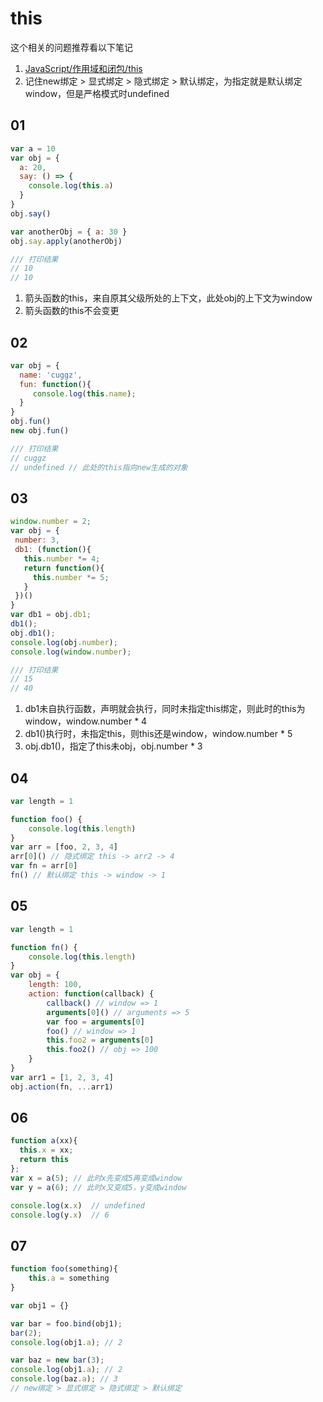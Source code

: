 # this

这个相关的问题推荐看以下笔记

1. [JavaScript/作用域和闭包/this](../03-作用域和闭包/05-this.md)
2. 记住new绑定 > 显式绑定 > 隐式绑定 > 默认绑定，为指定就是默认绑定window，但是严格模式时undefined

## 01

```js
var a = 10
var obj = {
  a: 20,
  say: () => {
    console.log(this.a)
  }
}
obj.say() 

var anotherObj = { a: 30 } 
obj.say.apply(anotherObj) 

/// 打印结果
// 10
// 10
```

1. 箭头函数的this，来自原其父级所处的上下文，此处obj的上下文为window
2. 箭头函数的this不会变更

## 02

```js
var obj = {
  name: 'cuggz', 
  fun: function(){
     console.log(this.name); 
  }
} 
obj.fun()
new obj.fun()

/// 打印结果
// cuggz
// undefined // 此处的this指向new生成的对象
```

## 03

```js
window.number = 2;
var obj = {
 number: 3,
 db1: (function(){
   this.number *= 4;
   return function(){
     this.number *= 5;
   }
 })()
}
var db1 = obj.db1;
db1();
obj.db1();
console.log(obj.number);     
console.log(window.number);  

/// 打印结果
// 15
// 40
```

1. db1未自执行函数，声明就会执行，同时未指定this绑定，则此时的this为window，window.number * 4
2. db1()执行时，未指定this，则this还是window，window.number * 5
3. obj.db1()，指定了this未obj，obj.number * 3

## 04

```js
var length = 1

function foo() {
    console.log(this.length)
}
var arr = [foo, 2, 3, 4]
arr[0]() // 隐式绑定 this -> arr2 -> 4
var fn = arr[0]
fn() // 默认绑定 this -> window -> 1
```

## 05

```js
var length = 1

function fn() {
    console.log(this.length)
}
var obj = {
    length: 100,
    action: function(callback) {
        callback() // window => 1
        arguments[0]() // arguments => 5
        var foo = arguments[0]
        foo() // window => 1
        this.foo2 = arguments[0]
        this.foo2() // obj => 100
    }
}
var arr1 = [1, 2, 3, 4]
obj.action(fn, ...arr1)
```

## 06

```js
function a(xx){
  this.x = xx;
  return this
};
var x = a(5); // 此时x先变成5再变成window
var y = a(6); // 此时x又变成5，y变成window

console.log(x.x)  // undefined
console.log(y.x)  // 6
```

## 07

```js
function foo(something){
    this.a = something
}

var obj1 = {}

var bar = foo.bind(obj1);
bar(2);
console.log(obj1.a); // 2

var baz = new bar(3);
console.log(obj1.a); // 2
console.log(baz.a); // 3
// new绑定 > 显式绑定 > 隐式绑定 > 默认绑定
```
